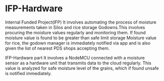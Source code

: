 # IFP-Hardware
Internal Funded Project(IFP) 
It involves automating the process of moisture measurements taken in Silos and rice storage Godowns.This involves procuring the moisture values regularly and monitoring them. If found moisture value is found to be greater than safe limit storage Moisture value for rice, the godown manager is immediately notified via app and is also given the list of nearest PDS shops accepting them.

IFP-Hardware part
It involves a NodeMCU connected with a moisture sensor as a hardware unit that transmits data to the cloud regularly. This value is analyzed for safe moisture level of the grains, which if found unsafe is notified immediately.
